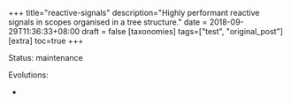 +++
title="reactive-signals"
description="Highly performant reactive signals in scopes organised in a tree structure."
date = 2018-09-29T11:36:33+08:00
draft = false
[taxonomies]
tags=["test", "original_post"]
[extra]
toc=true
+++

Status: maintenance

Evolutions:

-
